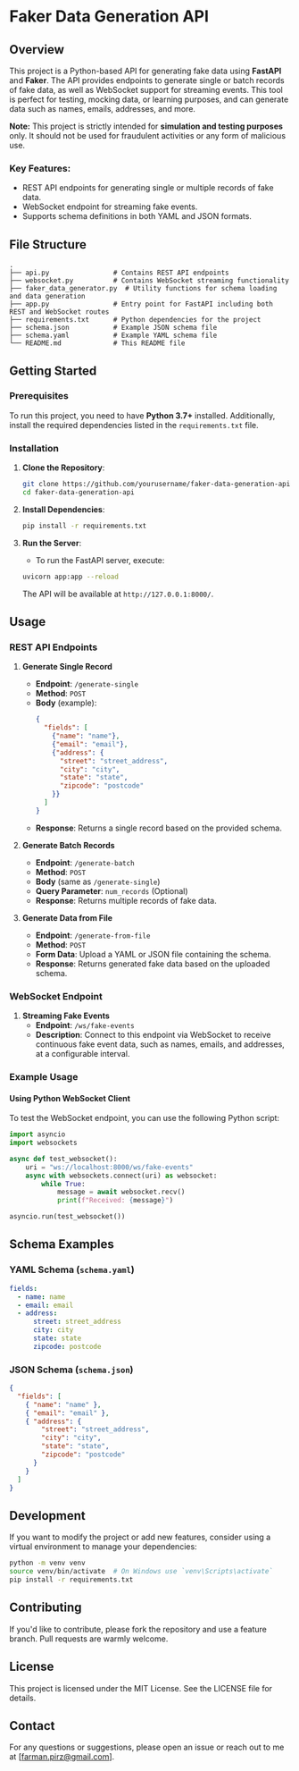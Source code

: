# Faker Data Generation API

## Overview

This project is a Python-based API for generating fake data using **FastAPI** and **Faker**. The API provides endpoints to generate single or batch records of fake data, as well as WebSocket support for streaming events. This tool is perfect for testing, mocking data, or learning purposes, and can generate data such as names, emails, addresses, and more.

**Note:** This project is strictly intended for **simulation and testing purposes** only. It should not be used for fraudulent activities or any form of malicious use.

### Key Features:
- REST API endpoints for generating single or multiple records of fake data.
- WebSocket endpoint for streaming fake events.
- Supports schema definitions in both YAML and JSON formats.

## File Structure

```
.
├── api.py                # Contains REST API endpoints
├── websocket.py          # Contains WebSocket streaming functionality
├── faker_data_generator.py  # Utility functions for schema loading and data generation
├── app.py                # Entry point for FastAPI including both REST and WebSocket routes
├── requirements.txt      # Python dependencies for the project
├── schema.json           # Example JSON schema file
├── schema.yaml           # Example YAML schema file
└── README.md             # This README file
```

## Getting Started

### Prerequisites

To run this project, you need to have **Python 3.7+** installed. Additionally, install the required dependencies listed in the `requirements.txt` file.

### Installation

1. **Clone the Repository**:
   ```bash
   git clone https://github.com/yourusername/faker-data-generation-api.git
   cd faker-data-generation-api
   ```

2. **Install Dependencies**:
   ```bash
   pip install -r requirements.txt
   ```

3. **Run the Server**:
   - To run the FastAPI server, execute:
   ```bash
   uvicorn app:app --reload
   ```
   The API will be available at `http://127.0.0.1:8000/`.

## Usage

### REST API Endpoints

1. **Generate Single Record**
   - **Endpoint**: `/generate-single`
   - **Method**: `POST`
   - **Body** (example):
     ```json
     {
       "fields": [
         {"name": "name"},
         {"email": "email"},
         {"address": {
           "street": "street_address",
           "city": "city",
           "state": "state",
           "zipcode": "postcode"
         }}
       ]
     }
     ```
   - **Response**: Returns a single record based on the provided schema.

2. **Generate Batch Records**
   - **Endpoint**: `/generate-batch`
   - **Method**: `POST`
   - **Body** (same as `/generate-single`)
   - **Query Parameter**: `num_records` (Optional)
   - **Response**: Returns multiple records of fake data.

3. **Generate Data from File**
   - **Endpoint**: `/generate-from-file`
   - **Method**: `POST`
   - **Form Data**: Upload a YAML or JSON file containing the schema.
   - **Response**: Returns generated fake data based on the uploaded schema.

### WebSocket Endpoint

1. **Streaming Fake Events**
   - **Endpoint**: `/ws/fake-events`
   - **Description**: Connect to this endpoint via WebSocket to receive continuous fake event data, such as names, emails, and addresses, at a configurable interval.

### Example Usage

#### Using Python WebSocket Client
To test the WebSocket endpoint, you can use the following Python script:

```python
import asyncio
import websockets

async def test_websocket():
    uri = "ws://localhost:8000/ws/fake-events"
    async with websockets.connect(uri) as websocket:
        while True:
            message = await websocket.recv()
            print(f"Received: {message}")

asyncio.run(test_websocket())
```

## Schema Examples

### YAML Schema (`schema.yaml`)
```yaml
fields:
  - name: name
  - email: email
  - address:
      street: street_address
      city: city
      state: state
      zipcode: postcode
```

### JSON Schema (`schema.json`)
```json
{
  "fields": [
    { "name": "name" },
    { "email": "email" },
    { "address": {
        "street": "street_address",
        "city": "city",
        "state": "state",
        "zipcode": "postcode"
      }
    }
  ]
}
```

## Development

If you want to modify the project or add new features, consider using a virtual environment to manage your dependencies:

```bash
python -m venv venv
source venv/bin/activate  # On Windows use `venv\Scripts\activate`
pip install -r requirements.txt
```

## Contributing

If you'd like to contribute, please fork the repository and use a feature branch. Pull requests are warmly welcome.

## License

This project is licensed under the MIT License. See the LICENSE file for details.

## Contact

For any questions or suggestions, please open an issue or reach out to me at [farman.pirz@gmail.com].
